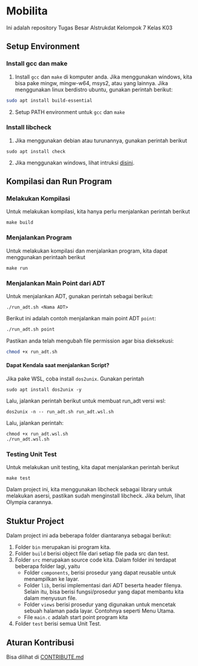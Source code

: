 # Mobilita

Ini adalah repository Tugas Besar Alstrukdat Kelompok 7 Kelas K03

## Setup Environment

### Install gcc dan make

1. Install `gcc` dan `make` di komputer anda. Jika menggunakan windows, kita bisa pake mingw, mingw-w64, msys2, atau yang lainnya. Jika menggunakan linux berdistro ubuntu, gunakan perintah berikut:

```bash
sudo apt install build-essential
```

2. Setup PATH environment untuk `gcc` dan `make`

### Install libcheck

1. Jika menggunakan debian atau turunannya, gunakan perintah berikut

```shell
sudo apt install check
```

2. Jika menggunakan windows, lihat intruksi [disini](https://libcheck.github.io/check/web/install.html#mingwsource).

## Kompilasi dan Run Program

### Melakukan Kompilasi

Untuk melakukan kompilasi, kita hanya perlu menjalankan perintah berikut

```shell
make build
```

### Menjalankan Program

Untuk melakukan kompilasi dan menjalankan program, kita dapat menggunakan perintaah berikut

```shell
make run
```

### Menjalankan Main Point dari ADT

Untuk menjalankan ADT, gunakan perintah sebagai berikut:

```
./run_adt.sh <Nama ADT>
```

Berikut ini adalah contoh menjalankan main point ADT `point`:

```bash
./run_adt.sh point
```

Pastikan anda telah mengubah file permission agar bisa dieksekusi:

```bash
chmod +x run_adt.sh
```

#### Dapat Kendala saat menjalankan Script?

Jika pake WSL, coba install `dos2unix`. Gunakan perintah

```shell
sudo apt install dos2unix -y
```

Lalu, jalankan perintah berikut untuk membuat run_adt versi wsl:

```shell
dos2unix -n -- run_adt.sh run_adt.wsl.sh
```

Lalu, jalankan perintah:

```shell
chmod +x run_adt.wsl.sh
./run_adt.wsl.sh
```

### Testing Unit Test

Untuk melakukan unit testing, kita dapat menjalankan perintah berikut

```shell
make test
```

Dalam project ini, kita menggunakan libcheck sebagai library untuk melakukan asersi, pastikan sudah menginstall libcheck. Jika belum, lihat Olympia carannya.

## Stuktur Project

Dalam project ini ada beberapa folder diantaranya sebagai berikut:

1. Folder `bin` merupakan isi program kita.
2. Folder `build` berisi object file dari setiap file pada src dan test.
3. Folder `src` merupakan source code kita. Dalam folder ini terdapat beberapa folder lagi, yaitu
   - Folder `components`, berisi prosedur yang dapat reusable untuk menampilkan ke layar.
   - Folder `lib`, berisi implementasi dari ADT beserta header filenya. Selain itu, bisa berisi fungsi/prosedur yang dapat membantu kita dalam menyusun file.
   - Folder `views` berisi prosedur yang digunakan untuk mencetak sebuah halaman pada layar. Contohnya seperti Menu Utama.
   - File `main.c` adalah start point program kita
4. Folder `test` berisi semua Unit Test.

## Aturan Kontribusi

Bisa dilihat di [CONTRIBUTE.md](CONTRIBUTE.md)
